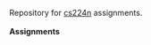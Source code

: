 Repository for <a href="http://web.stanford.edu/class/cs224n/index.html">cs224n</a> assignments.
<br>
<br>
**Assignments**
